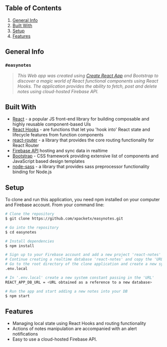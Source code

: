 ## Table of Contents
1. [General Info](#general-info)
2. [Built With](#built-with)
3. [Setup](#setup)
4. [Features](#features)

## General Info
### `#easynotes`
> *This Web app was created using [Create React App](https://github.com/facebook/create-react-app) and Bootstrap to discover a magic world of React functional components using React Hooks.
> The application provides the ability to fetch, post and delete notes using cloud-hosted Firebase API.*

## Built With
* [React](https://reactjs.org/docs/getting-started.html) - a popular JS front-end library for building composable and highly reusable component-based UIs 
* [React Hooks](https://reactjs.org/docs/hooks-intro.html) - are functions that let you 'hook into' React state and lifecycle features from function components
* [react-router](https://www.digitalocean.com/community/tutorials/how-to-handle-routing-in-react-apps-with-react-router) - a library that provides the core routing functionality for React Router
* [Firebase API](https://firebase.google.com/) hosting and sync data in realtime
* [Bootstrap](https://getbootstrap.com/) - CSS framework providing extensive list of components and JavaScript based design templates
* [node-sass](https://www.npmjs.com/package/node-sass) - a library that provides sass preprocessor functionality binding for Node.js

## Setup
To clone and run this application, you need npm installed on your computer and Firebase account. From your command line:
````sh
# Clone the repository
$ git clone https://github.com/xpacketx/easynotes.git

# Go into the repository
$ cd easynotes

# Install dependencies
$ npm install

# Sign up to your Firebase account and add a new project 'react-notes'
# Continue creating a realtime database 'react-notes' and copy the 'URL' given as a reference to this database
# Go to the root directory of the clone application and create a new system file 
.env.local

# In '.env.local' create a new system constant passing in the 'URL' 
REACT_APP_DB_URL = <URL obtained as a reference to a new database>

# Run the app and start adding a new notes into your DB
$ npm start  
````

## Features
* Managing local state using React Hooks and routing functionality 
* Actions of notes manipulation are accompanied with an alert notifications
* Easy to use a cloud-hosted Firebase API.
